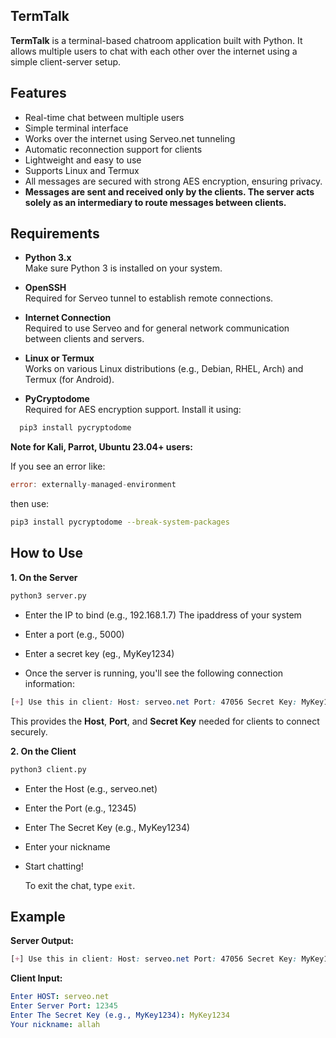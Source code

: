 ## TermTalk
**TermTalk** is a terminal-based chatroom application built with Python. It allows multiple users to chat with each other over the internet using a simple client-server setup.

## Features
- Real-time chat between multiple users
- Simple terminal interface
- Works over the internet using Serveo.net tunneling
- Automatic reconnection support for clients
- Lightweight and easy to use
- Supports Linux and Termux
- All messages are secured with strong AES encryption, ensuring privacy.
- **Messages are sent and received only by the clients. The server acts solely as an intermediary to route messages between clients.**

## Requirements

- **Python 3.x**  
  Make sure Python 3 is installed on your system.
  
- **OpenSSH**  
  Required for Serveo tunnel to establish remote connections.

- **Internet Connection**  
  Required to use Serveo and for general network communication between clients and servers.

- **Linux or Termux**  
  Works on various Linux distributions (e.g., Debian, RHEL, Arch) and Termux (for Android).

- **PyCryptodome**  
  Required for AES encryption support. Install it using:

```bash
  pip3 install pycryptodome
```
**Note for Kali, Parrot, Ubuntu 23.04+ users:**

If you see an error like:
```go
error: externally-managed-environment
```
then use:
```bash
pip3 install pycryptodome --break-system-packages
```
## How to Use

**1. On the Server**

```bash
python3 server.py
```
- Enter the IP to bind (e.g., 192.168.1.7) The ipaddress of your system 

- Enter a port (e.g., 5000)
- Enter a secret key (eg., MyKey1234)
- Once the server is running, you'll see the following connection information:
```css
[+] Use this in client: Host: serveo.net Port: 47056 Secret Key: MyKey1234
```
This provides the **Host**, **Port**, and **Secret Key** needed for clients to connect securely.

**2. On the Client**

```bash
python3 client.py
```
- Enter the Host (e.g., serveo.net)

- Enter the Port (e.g., 12345)
  
- Enter The Secret Key (e.g., MyKey1234)

- Enter your nickname

- Start chatting!

  To exit the chat, type `exit`.

 ## Example
**Server Output:**

```css
[+] Use this in client: Host: serveo.net Port: 47056 Secret Key: MyKey1234
```

**Client Input:**

```yaml
Enter HOST: serveo.net
Enter Server Port: 12345
Enter The Secret Key (e.g., MyKey1234): MyKey1234
Your nickname: allah
```
